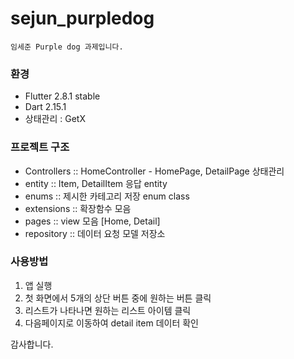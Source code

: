 # sejun_purpledog
`임세준 Purple dog 과제입니다.`

### 환경
 - Flutter 2.8.1 stable
 - Dart 2.15.1
 - 상태관리 : GetX

### 프로젝트 구조
 - Controllers :: HomeController - HomePage, DetailPage 상태관리
 - entity :: Item, DetailItem 응답 entity
 - enums :: 제시한 카테고리 저장 enum class
 - extensions :: 확장함수 모음
 - pages :: view 모음 [Home, Detail]
 - repository :: 데이터 요청 모델 저장소

### 사용방법
1. 앱 실행
2. 첫 화면에서 5개의 상단 버튼 중에 원하는 버튼 클릭
3. 리스트가 나타나면 원하는 리스트 아이템 클릭
4. 다음페이지로 이동하여 detail item 데이터 확인


감사합니다.
